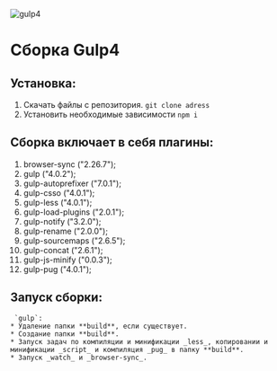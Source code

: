 ![gulp4](http://tpverstak.ru/wp-content/uploads/2018/09/7fb34ea5d33344da61d80-2.jpg)

# Сборка Gulp4

## Установка:
1. Скачать файлы с репозитория.
	`git clone adress`
2. Установить необходимые зависимости
	`npm i`

## Сборка включает в себя плагины:
1. browser-sync ("2.26.7");
2. gulp ("4.0.2");
3. gulp-autoprefixer ("7.0.1");
4. gulp-csso ("4.0.1");
5. gulp-less ("4.0.1");
6. gulp-load-plugins ("2.0.1");
7. gulp-notify ("3.2.0");
8. gulp-rename ("2.0.0");
9. gulp-sourcemaps ("2.6.5");
10. gulp-concat ("2.6.1");
11. gulp-js-minify ("0.0.3");
12. gulp-pug ("4.0.1");

## Запуск сборки:
	 `gulp`:
	* Удаление папки **build**, если существует.
	* Создание папки **build**.
	* Запуск задач по компиляции и минификации _less_, копировании и минификации _script_ и компиляция _pug_ в папку **build**.
	* Запуск _watch_ и _browser-sync_.